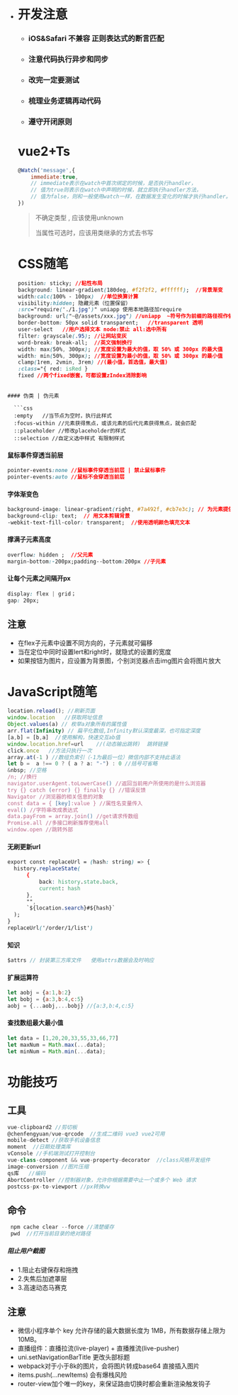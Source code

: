- # 开发注意

  * ### iOS&Safari 不兼容 正则表达式的断言匹配

  * ### 注意代码执行异步和同步

  * ### 改完一定要测试

  * ### 梳理业务逻辑再动代码

  * ### 遵守开闭原则

  

  # vue2+Ts

  ```js
  @Watch('message',{
      immediate:true,    
      // immediate表示在watch中首次绑定的时候，是否执行handler，
      // 值为true则表示在watch中声明的时候，就立即执行handler方法，
      // 值为false，则和一般使用watch一样，在数据发生变化的时候才执行handler。
  })
  ```

  >  不确定类型 , 应该使用unknown 
  >
  >  当属性可选时，应该用类继承的方式去书写

  

  # CSS随笔

  ```css
  position: sticky; //粘性布局	
  background: linear-gradient(180deg, #f2f2f2, #ffffff);  //背景渐变
  width:calc(100% - 100px)  //单位换算计算
  visibility:hidden; 隐藏元素（位置保留）
  :src="require('./1.jpg')" uniapp 使用本地路径加require
  background: url("~@/assets/xxx.jpg") //uniapp  ~符号作为前缀的路径视作依赖模块而去解析
  border-bottom: 50px solid transparent;   //transparent 透明
  user-select   //用户选择文本 node:禁止 all:选中所有
  filter: grayscale(.95); //让网站变灰
  word-break: break-all;  //英文强制换行
  width: max(50%, 300px); //宽度设置为最大的值，取 50% 或 300px 的最大值
  width: min(50%, 300px); //宽度设置为最小的值，取 50% 或 300px 的最小值
  clamp(1rem, 2vmin, 3rem) //(最小值，首选值，最大值)
  :class="{ red: isRed }
  fixed //两个fixed嵌套，可都设置zIndex消除影响
  ```
```
  
#### 伪类 | 伪元素
  
  ```css
  :empty   //当节点为空时，执行此样式
  :focus-within //元素获得焦点，或该元素的后代元素获得焦点，就会匹配
  ::placeholder //修改placeholder的样式
  ::selection //自定义选中样式 有限制样式
```

#### 鼠标事件穿透当前层

  ```css
  pointer-events:none //鼠标事件穿透当前层 | 禁止鼠标事件
  pointer-events:auto //鼠标不会穿透当前层
  ```

#### 字体渐变色

  ```css
  background-image: linear-gradient(right, #7a492f, #cb7e3c); // 为元素提供渐变色背景
  background-clip: text;  // 用文本剪辑背景
  -webkit-text-fill-color: transparent;  //使用透明颜色填充文本  
  ```

#### 撑满子元素高度

  ```css
  overflow: hidden ;  //父元素  
  margin-bottom:-200px;padding--bottom:200px //子元素
  ```



#### 让每个元素之间隔开px

  ```css
  display: flex | grid；
  gap: 20px;
  ```





## 注意

  * 在flex子元素中设置不同方向的，子元素就可偏移
  * 当在定位中同时设置lert和right时，就隐式的设置的宽度
* 如果按钮为图片，应设置为背景图，个别浏览器点击img图片会将图片放大
  

  
# JavaScript随笔

  ```javascript
  location.reload(); //刷新页面
  window.location   //获取网址信息
  Object.values(a) // 枚举a对象所有的属性值
  arr.flat(Infinity) // 扁平化数组,Infinity默认深度最深，也可指定深度
  [a,b] = [b,a]  //使用解构，快速交互ab值
  window.location.href=url    //(动态输出跳转)  跳转链接
  click.once   //方法只执行一次
  array.at(-1 ) //数组负索引（-1为最后一位）微信内部不支持此语法
  let b =  a !== 0 ? ( a ? a: "-") : 0 //括号可省略
  &nbsp; //空格
  /n; //换行
  navigator.userAgent.toLowerCase() //返回当前用户所使用的是什么浏览器
  try {} catch (error) {} finally {} //错误反馈
  Navigator //浏览器的相关信息的对象
  const data = { [key]:value } //属性名变量传入
  eval() //字符串改成表达式
  data.payFrom = array.join() //get请求传数组
  Promise.all //多接口刷新推荐使用all
  window.open //跳转外部
  ```

#### 无刷更新url

  ```css
export const replaceUrl = (hash: string) => {
	history.replaceState(
		{
			back: history.state.back,
			current: hash
		},
		"",
		`${location.search}#${hash}`
	);
}
 replaceUrl('/order/1/list')
  ```



#### 知识

  ```javascript
  $attrs // 封装第三方库文件   使用attrs数据会及时响应
  
  ```

#### 扩展运算符

  ```js
  let aobj = {a:1,b:2}
  let bobj = {a:3,b:4,c:5}
  aobj = {...aobj,...bobj} //{a:3,b:4,c:5}
  
  ```



#### 查找数组最大最小值

  ```javascript
  let data = [1,20,20,33,55,33,66,77]
  let maxNum = Math.max(...data);
  let minNum = Math.min(...data);
  
  ```





# 功能技巧

## 工具

  ```js
  vue-clipboard2 //剪切板
  @chenfengyuan/vue-qrcode  //生成二维码 vue3 vue2可用
  mobile-detect //获取手机设备信息
  moment  //日期处理类库
  vConsole //手机端测试打开控制台
  vue-class-component && vue-property-decorator  //class风格开发组件 
  image-conversion //图片压缩
  qs库   //编码
  AbortController //控制器对象，允许你根据需要中止一个或多个 Web 请求
  postcss-px-to-viewport //px转换vw
  
  ```



## 命令

  ```js
   npm cache clear --force //清楚缓存
   pwd  //打开当前目录的绝对路径
  
  ```





##### 阻止用户截图

  * 1.阻止右键保存和拖拽
  * 2.失焦后加遮罩层
* 3.高速动态马赛克
  
## 注意

  - 微信小程序单个 key 允许存储的最大数据长度为 1MB，所有数据存储上限为 10MB。
  - 直播组件：直播拉流(live-player) + 直播推流(live-pusher)
  - uni.setNavigationBarTitle 更改头部标题
  - webpack对于小于8k的图片，会将图片转成base64 直接插入图片 
  - items.push(...newItems)  会有爆栈风险
  - router-view加个唯一的key，来保证路由切换时都会重新渲染触发钩子